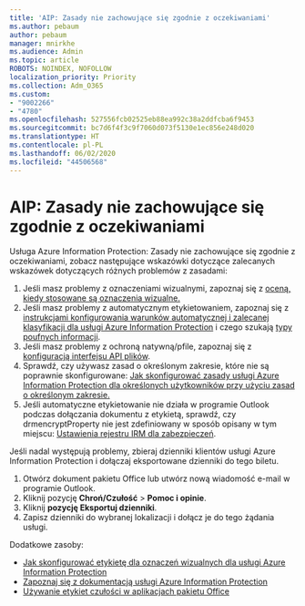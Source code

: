 ```yaml
---
title: 'AIP: Zasady nie zachowujące się zgodnie z oczekiwaniami'
ms.author: pebaum
author: pebaum
manager: mnirkhe
ms.audience: Admin
ms.topic: article
ROBOTS: NOINDEX, NOFOLLOW
localization_priority: Priority
ms.collection: Adm_O365
ms.custom:
- "9002266"
- "4780"
ms.openlocfilehash: 527556fcb02525eb88ea992c38a2ddfcba6f9453
ms.sourcegitcommit: bc7d6f4f3c9f7060d073f5130e1ec856e248d020
ms.translationtype: HT
ms.contentlocale: pl-PL
ms.lasthandoff: 06/02/2020
ms.locfileid: "44506568"
---
```

# <a name="aip-policies-not-behaving-as-expected"></a>AIP: Zasady nie zachowujące się zgodnie z oczekiwaniami

Usługa Azure Information Protection: Zasady nie zachowujące się zgodnie z oczekiwaniami, zobacz następujące wskazówki dotyczące zalecanych wskazówek dotyczących różnych problemów z zasadami:

1. Jeśli masz problemy z oznaczeniami wizualnymi, zapoznaj się z [oceną, kiedy stosowane są oznaczenia wizualne.](https://docs.microsoft.com/azure/information-protection/configure-policy-markings#when-visual-markings-are-applied)
2. Jeśli masz problemy z automatycznym etykietowaniem, zapoznaj się z [instrukcjami konfigurowania warunków automatycznej i zalecanej klasyfikacji dla usługi Azure Information Protection](https://docs.microsoft.com/azure/information-protection/configure-policy-classification) i czego szukają [typy poufnych informacji](https://docs.microsoft.com/microsoft-365/compliance/sensitive-information-type-entity-definitions).
3. Jeśli masz problemy z ochroną natywną/pfile, zapoznaj się z [konfiguracją interfejsu API plików](https://docs.microsoft.com/azure/information-protection/develop/file-api-configuration).
4. Sprawdź, czy używasz zasad o określonym zakresie, które nie są poprawnie skonfigurowane: [Jak skonfigurować zasady usługi Azure Information Protection dla określonych użytkowników przy użyciu zasad o określonym zakresie.](https://docs.microsoft.com/azure/information-protection/configure-policy-scope)
5. Jeśli automatyczne etykietowanie nie działa w programie Outlook podczas dołączania dokumentu z etykietą, sprawdź, czy drmencryptProperty nie jest zdefiniowany w sposób opisany w tym miejscu: [Ustawienia rejestru IRM dla zabezpieczeń](https://docs.microsoft.com/deployoffice/security/protect-sensitive-messages-and-documents-by-using-irm-in-office#office-2016-irm-registry-key-options).

Jeśli nadal występują problemy, zbieraj dzienniki klientów usługi Azure Information Protection i dołączaj eksportowane dzienniki do tego biletu.

1. Otwórz dokument pakietu Office lub utwórz nową wiadomość e-mail w programie Outlook.
2. Kliknij pozycję **Chroń/Czułość**  >  **Pomoc i opinie**.
3. Kliknij **pozycję Eksportuj dzienniki**.
4. Zapisz dzienniki do wybranej lokalizacji i dołącz je do tego żądania usługi.

Dodatkowe zasoby:

- [Jak skonfigurować etykietę dla oznaczeń wizualnych dla usługi Azure Information Protection](https://docs.microsoft.com/azure/information-protection/configure-policy-markings)
- [Zapoznaj się z dokumentacją usługi Azure Information Protection](https://docs.microsoft.com/azure/information-protection/what-is-information-protection)
- [Używanie etykiet czułości w aplikacjach pakietu Office](https://docs.microsoft.com/microsoft-365/compliance/sensitivity-labels-office-apps)

